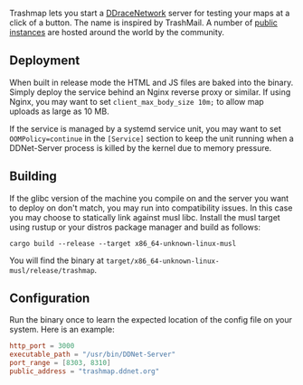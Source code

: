 Trashmap lets you start a [DDraceNetwork](https://ddnet.org/) server for testing your maps at a click of a button. The name is inspired by TrashMail. A number of [public instances](https://wiki.ddnet.org/wiki/Trashmap#Public_instances) are hosted around the world by the community.

## Deployment

When built in release mode the HTML and JS files are baked into the binary. Simply deploy the service behind an Nginx reverse proxy or similar. If using Nginx, you may want to set `client_max_body_size 10m;` to allow map uploads as large as 10 MB.

If the service is managed by a systemd service unit, you may want to set `OOMPolicy=continue` in the `[Service]` section to keep the unit running when a DDNet-Server process is killed by the kernel due to memory pressure.

## Building

If the glibc version of the machine you compile on and the server you want to deploy on don't match, you may run into compatibility issues. In this case you may choose to statically link against musl libc. Install the musl target using rustup or your distros package manager and build as follows:

```
cargo build --release --target x86_64-unknown-linux-musl
```

You will find the binary at `target/x86_64-unknown-linux-musl/release/trashmap`.

## Configuration

Run the binary once to learn the expected location of the config file on your system. Here is an example:

```toml
http_port = 3000
executable_path = "/usr/bin/DDNet-Server"
port_range = [8303, 8310]
public_address = "trashmap.ddnet.org"
```
